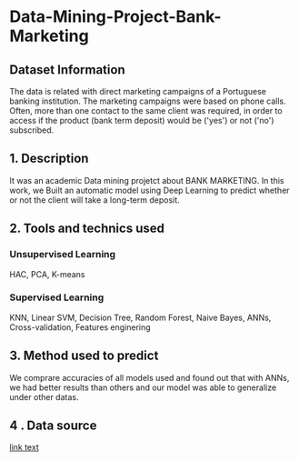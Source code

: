 # Data-Mining-Project-Bank-Marketing
## Dataset Information
The data is related with direct marketing campaigns of a Portuguese banking institution. The marketing campaigns were based on phone calls. Often, more than one contact to the same client was required, in order to access if the product (bank term deposit) would be ('yes') or not ('no') subscribed.
## 1. Description 
It was an academic Data mining projetct about BANK MARKETING. In this work, we Built an automatic model using Deep Learning to predict whether or not the client will take a long-term deposit.
## 2. Tools and technics used
### Unsupervised Learning
HAC, PCA, K-means
### Supervised Learning
KNN, Linear SVM, Decision Tree, Random Forest, Naive Bayes, ANNs, Cross-validation, Features enginering
## 3. Method used to predict
We comprare accuracies of all models used and found out that with ANNs, we had better results than others and our model was able to generalize under other datas. 
## 4 . Data source
<a href="https://archive.ics.uci.edu/ml/datasets/Bank+Marketing">link text</a>

